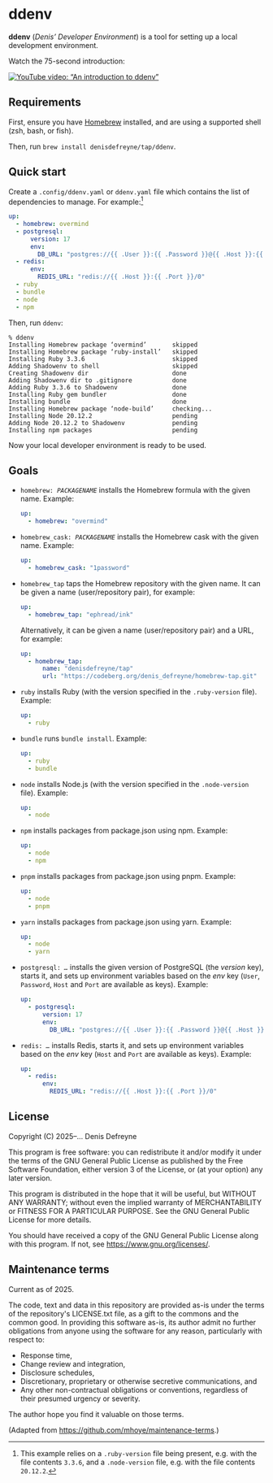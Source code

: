 # ddenv

**ddenv** (_Denis’ Developer Environment_) is a tool for setting up a local development environment.

Watch the 75-second introduction:

[![YouTube video: “An introduction to ddenv”](https://img.youtube.com/vi/SVd8HdS02yY/0.jpg)](https://www.youtube.com/watch?v=SVd8HdS02yY)

## Requirements

First, ensure you have [Homebrew](https://brew.sh/) installed, and are using a supported shell (zsh, bash, or fish).

Then, run `brew install denisdefreyne/tap/ddenv`.

## Quick start

Create a `.config/ddenv.yaml` or `ddenv.yaml` file which contains the list of dependencies to manage. For example:[^ruby-and-node-version]

```yaml
up:
  - homebrew: overmind
  - postgresql:
      version: 17
      env:
        DB_URL: "postgres://{{ .User }}:{{ .Password }}@{{ .Host }}:{{ .Port }}/mydb"
  - redis:
      env:
        REDIS_URL: "redis://{{ .Host }}:{{ .Port }}/0"
  - ruby
  - bundle
  - node
  - npm
```

[^ruby-and-node-version]: This example relies on a `.ruby-version` file being present, e.g. with the file contents `3.3.6`, and a `.node-version` file, e.g. with the file contents `20.12.2`.

Then, run `ddenv`:

```
% ddenv
Installing Homebrew package ‘overmind’       skipped
Installing Homebrew package ‘ruby-install’   skipped
Installing Ruby 3.3.6                        skipped
Adding Shadowenv to shell                    skipped
Creating Shadowenv dir                       done
Adding Shadowenv dir to .gitignore           done
Adding Ruby 3.3.6 to Shadowenv               done
Installing Ruby gem bundler                  done
Installing bundle                            done
Installing Homebrew package ‘node-build’     checking...
Installing Node 20.12.2                      pending
Adding Node 20.12.2 to Shadowenv             pending
Installing npm packages                      pending
```

Now your local developer environment is ready to be used.

## Goals

-   <code>homebrew: <var>PACKAGENAME</var></code> installs the Homebrew formula with the given name. Example:

    ```yaml
    up:
      - homebrew: "overmind"
    ```

-   <code>homebrew_cask: <var>PACKAGENAME</var></code> installs the Homebrew cask with the given name. Example:

    ```yaml
    up:
      - homebrew_cask: "1password"
    ```

-   <code>homebrew_tap</code> taps the Homebrew repository with the given name. It can be given a name (user/repository pair), for example:

    ```yaml
    up:
      - homebrew_tap: "ephread/ink"
    ```

    Alternatively, it can be given a name (user/repository pair) and a URL, for example:

    ```yaml
    up:
      - homebrew_tap:
          name: "denisdefreyne/tap"
          url: "https://codeberg.org/denis_defreyne/homebrew-tap.git"
    ```

-   <code>ruby</code> installs Ruby (with the version specified in the `.ruby-version` file). Example:

    ```yaml
    up:
      - ruby
    ```

-   <code>bundle</code> runs `bundle install`. Example:

    ```yaml
    up:
      - ruby
      - bundle
    ```

-   <code>node</code> installs Node.js (with the version specified in the `.node-version` file). Example:

    ```yaml
    up:
      - node
    ```

-   <code>npm</code> installs packages from package.json using npm. Example:

    ```yaml
    up:
      - node
      - npm
    ```

-   <code>pnpm</code> installs packages from package.json using pnpm. Example:

    ```yaml
    up:
      - node
      - pnpm
    ```

-   <code>yarn</code> installs packages from package.json using yarn. Example:

    ```yaml
    up:
      - node
      - yarn
    ```

-   <code>postgresql: <var>…</var></code> installs the given version of PostgreSQL (the <var>version</var> key), starts it, and sets up environment variables based on the <var>env</var> key (`User`, `Password`, `Host` and `Port` are available as keys). Example:

    ```yaml
    up:
      - postgresql:
          version: 17
          env:
            DB_URL: "postgres://{{ .User }}:{{ .Password }}@{{ .Host }}:{{ .Port }}/mydb"
    ```

-   <code>redis: <var>…</var></code> installs Redis, starts it, and sets up environment variables based on the <var>env</var> key (`Host` and `Port` are available as keys). Example:

    ```yaml
    up:
      - redis:
          env:
            REDIS_URL: "redis://{{ .Host }}:{{ .Port }}/0"
    ```

## License

Copyright (C) 2025–… Denis Defreyne

This program is free software: you can redistribute it and/or modify it under the terms of the GNU General Public License as published by the Free Software Foundation, either version 3 of the License, or (at your option) any later version.

This program is distributed in the hope that it will be useful, but WITHOUT ANY WARRANTY; without even the implied warranty of MERCHANTABILITY or FITNESS FOR A PARTICULAR PURPOSE. See the GNU General Public License for more details.

You should have received a copy of the GNU General Public License along with this program. If not, see <https://www.gnu.org/licenses/>.

## Maintenance terms

Current as of 2025.

The code, text and data in this repository are provided as-is under the terms of the repository's LICENSE.txt file, as a gift to the commons and the common good. In providing this software as-is, its author admit no further obligations from anyone using the software for any reason, particularly with respect to:

- Response time,
- Change review and integration,
- Disclosure schedules,
- Discretionary, proprietary or otherwise secretive communications, and
- Any other non-contractual obligations or conventions, regardless of their presumed urgency or severity.

The author hope you find it valuable on those terms.

(Adapted from https://github.com/mhoye/maintenance-terms.)

